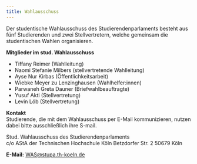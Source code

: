 ```yaml
---
title: Wahlausschuss
---
```


Der studentische Wahlausschuss des Studierendenparlaments besteht aus fünf Studierenden und zwei Stellvertretern, welche gemeinsam die studentischen Wahlen organisieren.

**Mitglieder im stud. Wahlausschuss**

- Tiffany Reimer (Wahlleitung)
- Naomi Stefanie Milbers (stellvertretende Wahlleitung)
- Ayse Nur Kirbas (Öffentlichkeitsarbeit)
- Wiebke Meyer zu Lenzinghausen (Wahlhelfer:innen)
- Parwaneh Greta Dauner (Briefwahlbeauftragte)
- Yusuf Akti (Stellvertretung)
- Levin Löb (Stellvertretung)

**Kontakt**  
Studierende, die mit dem Wahlausschuss per E-Mail kommunizieren, nutzen dabei bitte ausschließlich ihre S-mail.

Stud. Wahlausschuss des Studierendenparlaments  
c/o AStA der Technischen Hochschule Köln
Betzdorfer Str. 2
50679 Köln

**E-Mail:** WAS@stupa.th-koeln.de
